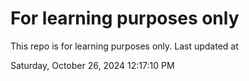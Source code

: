 # For learning purposes only
This repo is for learning purposes only.
Last updated at

Saturday, October 26, 2024 12:17:10 PM

